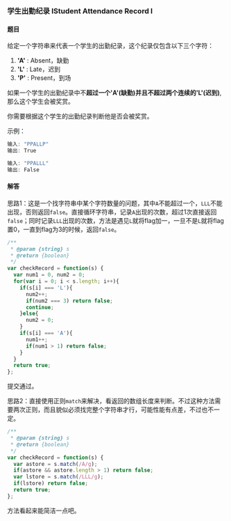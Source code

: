 ### 学生出勤纪录 IStudent Attendance Record I

 #### 题目

给定一个字符串来代表一个学生的出勤纪录，这个纪录仅包含以下三个字符：

1. **'A'** : Absent，缺勤
2. **'L'** : Late，迟到
3. **'P'** : Present，到场

如果一个学生的出勤纪录中不**超过一个'A'(缺勤)**并且**不超过两个连续的'L'(迟到)**,那么这个学生会被奖赏。

你需要根据这个学生的出勤纪录判断他是否会被奖赏。

示例：

```javascript
输入: "PPALLP"
输出: True

输入: "PPALLL"
输出: False
```

#### 解答

思路1：这是一个找字符串中某个字符数量的问题，其中`A`不能超过一个，`LLL`不能出现，否则返回`false`。直接循环字符串，记录`A`出现的次数，超过1次直接返回`false`；同时记录`LLL`出现的次数，方法是遇见`L`就将flag加一，一旦不是`L`就将flag置0，一直到flag为3的时候，返回`false`。

```javascript
/**
 * @param {string} s
 * @return {boolean}
 */
var checkRecord = function(s) {
  var num1 = 0, num2 = 0;
  for(var i = 0; i < s.length; i++){
    if(s[i] === 'L'){
      num2++;
      if(num2 === 3) return false;
      continue;
    }else{
      num2 = 0;
    }
    if(s[i] === 'A'){
      num1++;
      if(num1 > 1) return false;
    }
  }
  return true;
};
```

提交通过。

思路2：直接使用正则`match`来解决，看返回的数组长度来判断。不过这种方法需要两次正则，而且貌似必须找完整个字符串才行，可能性能有点差，不过也不一定。

```javascript
/**
 * @param {string} s
 * @return {boolean}
 */
var checkRecord = function(s) {
  var astore = s.match(/A/g);
  if(astore && astore.length > 1) return false;
  var lstore = s.match(/LLL/g);
  if(lstore) return false;
  return true;
};
```

方法看起来能简洁一点吧。











